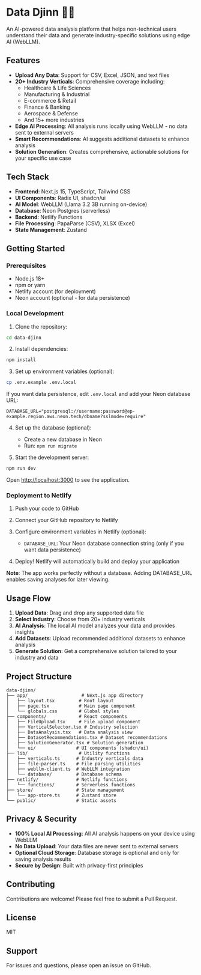 # Data Djinn 🧞‍♂️

An AI-powered data analysis platform that helps non-technical users understand their data and generate industry-specific solutions using edge AI (WebLLM).

## Features

- **Upload Any Data**: Support for CSV, Excel, JSON, and text files
- **20+ Industry Verticals**: Comprehensive coverage including:
  - Healthcare & Life Sciences
  - Manufacturing & Industrial
  - E-commerce & Retail
  - Finance & Banking
  - Aerospace & Defense
  - And 15+ more industries
- **Edge AI Processing**: All analysis runs locally using WebLLM - no data sent to external servers
- **Smart Recommendations**: AI suggests additional datasets to enhance analysis
- **Solution Generation**: Creates comprehensive, actionable solutions for your specific use case

## Tech Stack

- **Frontend**: Next.js 15, TypeScript, Tailwind CSS
- **UI Components**: Radix UI, shadcn/ui
- **AI Model**: WebLLM (Llama 3.2 3B running on-device)
- **Database**: Neon Postgres (serverless)
- **Backend**: Netlify Functions
- **File Processing**: PapaParse (CSV), XLSX (Excel)
- **State Management**: Zustand

## Getting Started

### Prerequisites

- Node.js 18+ 
- npm or yarn
- Netlify account (for deployment)
- Neon account (optional - for data persistence)

### Local Development

1. Clone the repository:
```bash
cd data-djinn
```

2. Install dependencies:
```bash
npm install
```

3. Set up environment variables (optional):
```bash
cp .env.example .env.local
```

If you want data persistence, edit `.env.local` and add your Neon database URL:
```
DATABASE_URL="postgresql://username:password@ep-example.region.aws.neon.tech/dbname?sslmode=require"
```

4. Set up the database (optional):
   - Create a new database in Neon
   - Run: `npm run migrate`

5. Start the development server:
```bash
npm run dev
```

Open [http://localhost:3000](http://localhost:3000) to see the application.

### Deployment to Netlify

1. Push your code to GitHub

2. Connect your GitHub repository to Netlify

3. Configure environment variables in Netlify (optional):
   - `DATABASE_URL`: Your Neon database connection string (only if you want data persistence)

4. Deploy! Netlify will automatically build and deploy your application

**Note**: The app works perfectly without a database. Adding DATABASE_URL enables saving analyses for later viewing.

## Usage Flow

1. **Upload Data**: Drag and drop any supported data file
2. **Select Industry**: Choose from 20+ industry verticals
3. **AI Analysis**: The local AI model analyzes your data and provides insights
4. **Add Datasets**: Upload recommended additional datasets to enhance analysis
5. **Generate Solution**: Get a comprehensive solution tailored to your industry and data

## Project Structure

```
data-djinn/
├── app/                    # Next.js app directory
│   ├── layout.tsx         # Root layout
│   ├── page.tsx           # Main page component
│   └── globals.css        # Global styles
├── components/            # React components
│   ├── FileUpload.tsx     # File upload component
│   ├── VerticalSelector.tsx # Industry selection
│   ├── DataAnalysis.tsx   # Data analysis view
│   ├── DatasetRecommendations.tsx # Dataset recommendations
│   ├── SolutionGenerator.tsx # Solution generation
│   └── ui/               # UI components (shadcn/ui)
├── lib/                   # Utility functions
│   ├── verticals.ts      # Industry verticals data
│   ├── file-parser.ts    # File parsing utilities
│   ├── webllm-client.ts  # WebLLM integration
│   └── database/         # Database schema
├── netlify/              # Netlify functions
│   └── functions/        # Serverless functions
├── store/                # State management
│   └── app-store.ts      # Zustand store
└── public/               # Static assets
```

## Privacy & Security

- **100% Local AI Processing**: All AI analysis happens on your device using WebLLM
- **No Data Upload**: Your data files are never sent to external servers
- **Optional Cloud Storage**: Database storage is optional and only for saving analysis results
- **Secure by Design**: Built with privacy-first principles

## Contributing

Contributions are welcome! Please feel free to submit a Pull Request.

## License

MIT

## Support

For issues and questions, please open an issue on GitHub.